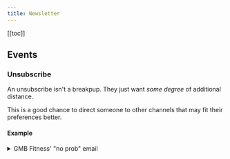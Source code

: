 ```yaml
---
title: Newsletter
---
```


[[toc]]

## Events

### Unsubscribe

An unsubscribe isn't a breakpup. They just want _some degree_ of additional distance.

This is a good chance to direct someone to other channels that may fit their preferences better.

#### Example

<details>
<summary>GMB Fitness' "no prob" email</summary>

[GMB fitness](https://gmb.io) has my [favorite unsubscribe page yet](https://gmb.io/no-prob/?emails=unsubscribe-all).

- Instant confirmation: `✅ You got it!`
- Assurance that affirms product ownership: `You will still recieve product related updates for programs you currently own.`
- Confident, non-defensive tone
- Directs to YouTube channel

I unsubscribed to the newsletter and immediately subscribed to the YouTube channel.

```md
# ✅ You got it!

You've been successfully unsubscribed. It may take a few days for our system to fully update.

After that, you"ll no longer receive newsletter or promotional emails from us.

(You will still receive product related updates for programs you currently own.)

As always, feel free to make use of our free tutorials and training guides (here are some of the best). We’re always making new stuff to help you get stronger and move better, and it usually ends up on our YouTube channel.
```

</details>
